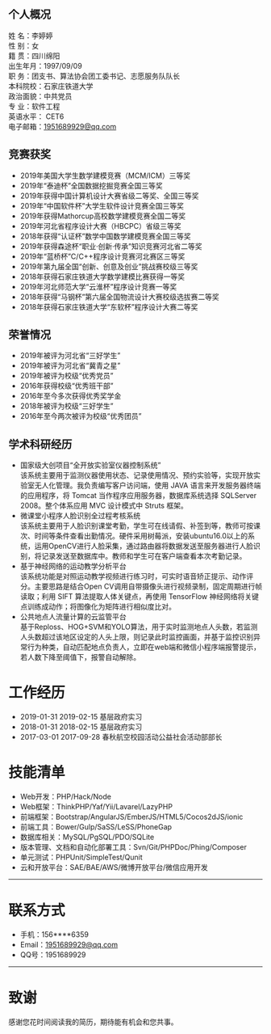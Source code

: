 ## 个人概况                                
 姓    名：李婷婷               
 性    别：女   
 籍    贯：四川绵阳      
 出生年月：1997/09/09  
 职    务：团支书、算法协会团工委书记、志愿服务队队长  
 本科院校：石家庄铁道大学      
 政治面貌：中共党员  
 专    业：软件工程         
 英语水平： CET6    
 电子邮箱：1951689929@qq.com      


## 竞赛获奖                                                
  - 2019年美国大学生数学建模竞赛（MCM/ICM）三等奖
  -	2019年“泰迪杯”全国数据挖掘竞赛全国三等奖
  -	2019年获得中国计算机设计大赛省级二等奖、全国三等奖
  -	2019年“中国软件杯”大学生软件设计竞赛全国三等奖
  -	2019年获得Mathorcup高校数学建模竞赛全国二等奖
  -	2019年河北省程序设计大赛（HBCPC）省级三等奖
  -	2018年获得“认证杯”数学中国数学建模竞赛全国三等奖
  -	2019年获得森途杯“职业·创新·传承”知识竞赛河北省二等奖
  -	2019年“蓝桥杯”C/C++程序设计竞赛河北赛区三等奖
  -	2019年第九届全国“创新、创意及创业”挑战赛校级三等奖
  -	2018年获得石家庄铁道大学数学建模比赛获得一等奖
  -	2019年河北师范大学“云淮杯”程序设计竞赛一等奖
  -	2018年获得“马钢杯”第六届全国物流设计大赛校级选拔赛二等奖
  -	2018年获得石家庄铁道大学“东软杯”程序设计大赛二等奖


## 荣誉情况                                                
  -	2019年被评为河北省“三好学生”
  -	2019年被评为河北省“冀青之星”
  -	2019年被评为校级“优秀党员”
  -	2016年获得校级“优秀班干部”
  -	2016年至今多次获得优秀奖学金
  -	2018年被评为校级“三好学生”
  -	2016年至今两次被评为校级“优秀团员”

## 学术科研经历
  -	国家级大创项目“全开放实验室仪器控制系统”  
    该系统主要用于监测仪器使用状态、记录使用情况、预约实验等，实现开放实验室无人化管理。我负责编写客户访问端，使用 JAVA 语言来开发服务器终端的应用程序，将 Tomcat 当作程序应用服务器，数据库系统选择 SQLServer 2008。整个体系应用 MVC 设计模式中 Struts 框架。
  -	微课堂小程序人脸识别全过程考核系统  
    该系统主要用于人脸识别课堂考勤，学生可在线请假、补签到等，教师可按课次、时间等条件查看出勤情况。硬件采用树莓派，安装ubuntu16.0以上的系统，运用OpenCV进行人脸采集，通过路由器将数据发送至服务器进行人脸识别，将记录发送至数据库中。教师和学生可在客户端查看本次考勤记录。
  -	基于神经网络的运动教学分析平台  
   该系统功能是对照运动教学视频进行练习时，可实时语音矫正提示、动作评分。主要思路是结合Open CV调用自带摄像头进行视频录制，固定周期进行帧读取；利用 SIFT 算法提取人体关键点，再使用 TensorFlow 神经网络将关键点训练成动作；将图像化为矩阵进行相似度比对。
  -	公共地点人流量计算的云监管平台  
    基于Reploss、HOG+SVM和YOLO算法，用于实时监测地点人头数，若监测人头数超过该地区设定的人头上限，则记录此时监控画面，并基于监控识别异常行为种类，自动匹配地点负责人，立即在web端和微信小程序端报警提示，若人数下降至阈值下，报警自动解除。




# 工作经历
-	2019-01-31	2019-02-15	基层政府实习
-	2018-01-31	2018-02-15	基层政府实习
-	2017-03-01	2017-09-28	春秋航空校园活动公益社会活动部部长




# 技能清单
- Web开发：PHP/Hack/Node
- Web框架：ThinkPHP/Yaf/Yii/Lavarel/LazyPHP
- 前端框架：Bootstrap/AngularJS/EmberJS/HTML5/Cocos2dJS/ionic
- 前端工具：Bower/Gulp/SaSS/LeSS/PhoneGap
- 数据库相关：MySQL/PgSQL/PDO/SQLite
- 版本管理、文档和自动化部署工具：Svn/Git/PHPDoc/Phing/Composer
- 单元测试：PHPUnit/SimpleTest/Qunit
- 云和开放平台：SAE/BAE/AWS/微博开放平台/微信应用开发

---

# 联系方式

- 手机：156****6359 
- Email：1951689929@qq.com 
- QQ号：1951689929

---


# 致谢
感谢您花时间阅读我的简历，期待能有机会和您共事。
